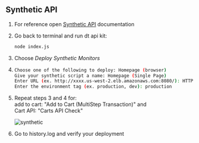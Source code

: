 ## Synthetic API

1. For reference open <a href="https://www.dynatrace.com/support/help/dynatrace-api/environment-api/synthetic/synthetic-monitors/post-a-monitor" target="_blank">Synthetic API</a> documentation

2. Go back to terminal and run dt api kit:

    ```bash
    node index.js
    ```

3. Choose *Deploy Synthetic Monitors*

4. ```bash
   Choose one of the following to deploy: Homepage (browser)
   Give your synthetic script a name: Homepage (Single Page)
   Enter URL (ex. http://xxxx.us-west-2.elb.amazonaws.com:8080/): HTTP://your external-ip:8080
   Enter the environment tag (ex. production, dev): production   
    ```



5. Repeat steps 3 and 4 for:<br> 
    add to cart: "Add to Cart (MultiStep Transaction)" and<br> 
    Cart API: "Carts API Check"

    ![synthetic](../../assets/images/synthetic.png)

6. Go to history.log and verify your deployment